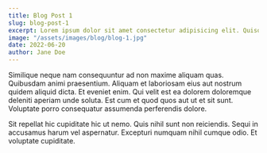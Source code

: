 ```yaml
---
title: Blog Post 1
slug: blog-post-1
excerpt: Lorem ipsum dolor sit amet consectetur adipisicing elit. Quisquam voluptate, quae, quod, voluptates quibusdam voluptatibus quidem voluptatum quos quia quas nesciunt. Quisquam, quae. Quisquam, quae. Quisquam, quae. Quisquam, quae.
image: "/assets/images/blog/blog-1.jpg"
date: 2022-06-20
author: Jane Doe
---
```


 Similique neque nam consequuntur ad non maxime aliquam quas. Quibusdam animi praesentium. Aliquam et laboriosam eius aut nostrum quidem aliquid dicta. Et eveniet enim. Qui velit est ea dolorem doloremque deleniti aperiam unde soluta. Est cum et quod quos aut ut et sit sunt. Voluptate porro consequatur assumenda perferendis dolore.

Sit repellat hic cupiditate hic ut nemo. Quis nihil sunt non reiciendis. Sequi in accusamus harum vel aspernatur. Excepturi numquam nihil cumque odio. Et voluptate cupiditate. 

